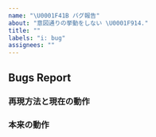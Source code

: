 ```yaml
---
name: "\U0001F41B バグ報告"
about: "意図通りの挙動をしない \U0001F914."
title: ""
labels: "i: bug"
assignees: ""
---
```


## Bugs Report

### 再現方法と現在の動作

### 本来の動作
